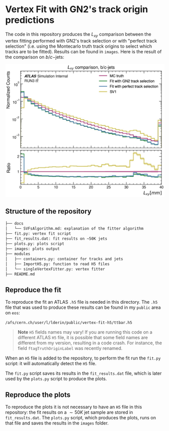# Vertex Fit with GN2's track origin predictions

The code in this repository produces the $L_{xy}$ comparison between the vertex fitting performed with GN2's track selection or with "perfect track selection" (i.e. using the Montecarlo truth track origins to select which tracks are to be fitted). Results can be found in `images`. Here is the result of the comparison on $b/c-$jets:
<center>
<img src="./images/LxyComparison_inclusive.jpg" alt="drawing" width="700"/>
</center>

## Structure of the repository
```
├── docs
│   └── SVFsAlgorithm.md: explanation of the fitter algorithm
├── fit.py: vertex fit script
├── fit_results.dat: fit results on ~50K jets
├── plots.py: plots script
├── images: plots output
├── modules
│   ├── containers.py: container for tracks and jets
│   ├── ImportH5.py: function to read H5 files
│   └── singleVertexFitter.py: vertex fitter
├── README.md
```

## Reproduce the fit

To reproduce the fit an ATLAS `.h5` file is needed in this directory. The `.h5` file that was used to produce these results can be found in my `public` area on `eos`:
```shell
/afs/cern.ch/user/l/lderin/public/vertex-fit-h5/ttbar.h5
```

> **Note**
`H5` fields names may vary! If you are running this code on a different ATLAS `H5` file, it is possible that some field names are different from my version, resulting in a code crash. For instance, the field `ftagTruthOriginLabel` was recently renamed.

When an `H5` file is added to the repository, to perform the fit run the `fit.py` script: it will automatically detect the `H5` file.

The `fit.py` script saves its results in the `fit_results.dat` file, which is later used by the `plots.py` script to produce the plots.

## Reproduce the plots

To reproduce the plots it is not necessary to have an `H5` file in this repository: the fit results on a $\sim50K$ jet sample are stored in `fit_results.dat`. The `plots.py` script, which produces the plots, runs on that file and saves the results in the `images` folder.